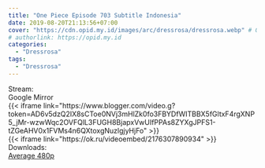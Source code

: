 ```yaml
---
title: "One Piece Episode 703 Subtitle Indonesia"
date: 2019-08-20T21:13:56+07:00
cover: "https://cdn.opid.my.id/images/arc/dressrosa/dressrosa.webp" # Optional, cover
# authorlink: https://opid.my.id
categories:
  - "Dressrosa"
tags:
  - "Dressrosa"
---
```

<div class="ui menu violet borderless inverted">
  <div class="header item active">
        Stream:
    </div>
  <a class="active item" data-tab="google">
    <i class="google drive icon"></i> Google
  </a>
  <a class="item nounderline" data-tab="mirror">
    <i class="odnoklassniki icon"></i> Mirror
  </a>
</div>
<div class="ui bottom attached tab segment active" style="border:0 !important;" data-tab="google">
{{< iframe link="https://www.blogger.com/video.g?token=AD6v5dzQ2IX8sCToe0NVj3mHlZk0fo3FBYDfWITBBX5fGltxF4rgXNP5_jMr-wzwWqc2OVFQlL3FUGH8BjapxVwUIfPPAs8ZYXgJPFS1-tZGeAHV0x1FVMs4n6QXtoxgNuzlgjyHjFo" >}}
</div>
<div class="ui bottom attached tab segment" style="border:0 !important;" data-tab="mirror">
{{< iframe link="https://ok.ru/videoembed/2176307890934" >}}
</div>
<div class="ui menu violet borderless inverted">
  <div class="header item active">
        Downloads:
    </div>
  <a class="item nounderline" href="https://ouo.io/NQwPIU" target="_blank" rel="dofollow"><i class="google drive icon"></i>
    Average 480p</a>
</div>